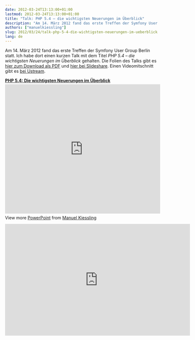 ```yaml
---
date: 2012-03-24T13:13:00+01:00
lastmod: 2012-03-24T13:13:00+01:00
title: "Talk: PHP 5.4 – die wichtigsten Neuerungen im Überblick"
description: "Am 14. März 2012 fand das erste Treffen der Symfony User Group Berlin statt. Ich habe dort einen kurzen Talk mit dem 'Titel PHP 5.4 – die wichtigsten Neuerungen im Überblick' gehalten. Folien und Videomitschnitt des Talks nach dem Klick."
authors: ["manuelkiessling"]
slug: 2012/03/24/talk-php-5-4-die-wichtigsten-neuerungen-im-ueberblick
lang: de
---
```


<p>
  Am 14. März 2012 fand das erste Treffen der Symfony User Group Berlin statt. Ich habe dort einen kurzen Talk mit dem Titel <em>PHP 5.4 – die wichtigsten Neuerungen im Überblick</em> gehalten. Die Folien des Talks gibt es <a href="http://wp-content/uploads/2012/03/Manuel-Kiessling-PHP-5.4-Die-wichtigsten-Neuerungen-im-Überblick.pdf" title="Präsentation 'PHP 5.4 - die wichtigsten Neuerungen im Überblick' von Manuel Kiessling als PDF-Download">hier zum Download als PDF</a> und <a href="http://www.slideshare.net/manuelkiessling/php-54-die-wichtigsten-neuerungen" title="Präsentation 'PHP 5.4 - die wichtigsten Neuerungen im Überblick' von Manuel Kiessling online bei SlideShare">hier bei Slideshare</a>. Einen Videomitschnitt gibt es <a href="http://www.ustream.tv/recorded/21104071/highlight/251550" title="Videomitschnitt der Präsentation 'PHP 5.4 - die wichtigsten Neuerungen im Überblick' von Manuel Kiessling">bei Ustream</a>.
</p>

<div style="width:510px" id="__ss_12011306"> <strong style="display:block;margin:12px 0 4px"><a href="http://www.slideshare.net/manuelkiessling/php-54-die-wichtigsten-neuerungen" title="PHP 5.4: Die wichtigsten Neuerungen im Überblick" target="_blank">PHP 5.4: Die wichtigsten Neuerungen im Überblick</a></strong> <iframe src="http://www.slideshare.net/slideshow/embed_code/12011306?rel=0" marginwidth="0" marginheight="0" scrolling="no" height="426" frameborder="0" width="510"></iframe> <div style="padding:5px 0 12px"> View more <a href="http://www.slideshare.net/thecroaker/death-by-powerpoint" target="_blank">PowerPoint</a> from <a href="http://www.slideshare.net/manuelkiessling" target="_blank">Manuel Kiessling</a> </div> </div>

<iframe src="http://www.ustream.tv/embed/recorded/21104071/highlight/251550" scrolling="no" style="border: 0px none transparent;" height="368" frameborder="0" width="608"></iframe>
